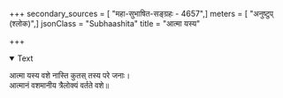 +++
secondary_sources = [ "महा-सुभाषित-सङ्ग्रहः - 4657",]
meters = [ "अनुष्टुप् (श्लोक)",]
jsonClass = "Subhaashita"
title = "आत्मा यस्य"

+++

<details open><summary>Text</summary>

आत्मा यस्य वशे नास्ति कुतस् तस्य परे जनाः।  
आत्मानं वशमानीय त्रैलोक्यं वर्तते वशे॥
</details>
